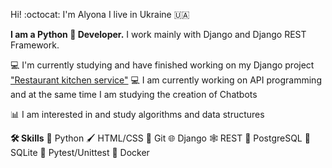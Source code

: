 Hi! :octocat:
I'm Alyona 
I live in Ukraine 🇺🇦

**I am a Python 🐍  Developer.** I work mainly with Django and Django REST Framework.

💻 I'm currently studying and have finished working on my Django project ["Restaurant kitchen service"](https://github.com/AlyonkaB/-restaurant-kitchen-service)
💻 I am currently working on API programming and at the same time I am studying the creation of Chatbots

📊 I am interested in and study algorithms and data structures

**🛠️ Skills**
🐍 Python  🖌️ HTML/CSS  🔗 Git  🌐 Django 🕸️ REST  🐘 PostgreSQL  📔 SQLite 🔧 Pytest/Unittest  🐳 Docker

